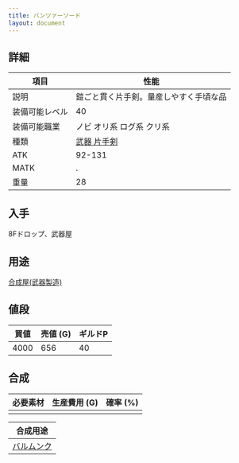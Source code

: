 ```yaml
---
title: パンツァーソード
layout: document
---
```

## 詳細


|項目|性能|
|---|---|
|説明|鎧ごと貫く片手剣。量産しやすく手頃な品|
|装備可能レベル|40|
|装備可能職業|ノビ オリ系 ログ系 クリ系|
|種類|[武器 片手剣](武器(片手剣))|
|ATK|92-131|
|MATK|.|
|重量|28|

## 入手

8Fドロップ、武器屋

## 用途

[合成屋(武器製造)](合成屋(武器製造))

## 値段


|買値|売値 (G)|ギルドP|
|---|---|---|
|4000|656|40|
	

## 合成


|必要素材|生産費用 (G)|確率 (%)|
|---|---|---|
||||


|合成用途|
|---|
|[バルムンク](バルムンク)|